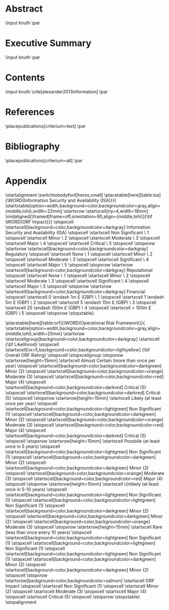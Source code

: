 # Abstract

\input knuth \par

# Executive Summary

\input knuth \par

# Contents

\input knuth \cite[alexander2013information] \par

# References

\placepublications[criterium=text] \par

# Bibliography

\placepublications[criterium=all] \par

# Appendix

\startalignment
\switchtobodyfont[heros,small]
\placetable[here][table:isa]{\WORD{Information Security and Availability (ISA)}}{
\startxtable[option=width,background=color,backgroundcolor=gray,align={middle,lohi},width=22mm]
    \startxrow \startxcell[ny=4,width=18mm] \midaligned{\framed[frame=off,orientation=90,align={middle,lohi}]{\bf \WORD{ORF Impact}}} \stopxcell \startxcell[background=color,backgroundcolor=darkgray] Information Security and Availability (ISA) \stopxcell \startxcell Non Significant \\ 1 \stopxcell \startxcell Minor \\ 2 \stopxcell \startxcell Moderate \\ 3 \stopxcell \startxcell Major \\ 4 \stopxcell \startxcell Critical \\ 5 \stopxcell \stopxrow
    \startxrow \startxcell[background=color,backgroundcolor=darkgray] Regulatory \stopxcell \startxcell None \\ 1 \stopxcell \startxcell Minor \\ 2 \stopxcell \startxcell Moderate \\ 3 \stopxcell \startxcell Significant \\ 4 \stopxcell \startxcell Major \\ 5 \stopxcell \stopxrow
    \startxrow \startxcell[background=color,backgroundcolor=darkgray] Reputational \stopxcell \startxcell None \\ 1 \stopxcell \startxcell Minor \\ 2 \stopxcell \startxcell Moderate \\ 3 \stopxcell \startxcell Significant \\ 4 \stopxcell \startxcell Major \\ 5 \stopxcell \stopxrow
    \startxrow \startxcell[background=color,backgroundcolor=darkgray] Financial \stopxcell \startxcell 0 \endash 1m £ (GBP) \\ 1 \stopxcell \startxcell 1 \endash 5m £ (GBP) \\ 2 \stopxcell \startxcell 5 \endash 15m £ (GBP) \\ 3 \stopxcell \startxcell 25 \endash 100m £ (GBP) \\ 4 \stopxcell \startxcell > 100m £ (GBP) \\ 5 \stopxcell \stopxrow
\stopxtable}

\placetable[here][table:orf]{\WORD{Operational Risk Framework}}{
\startxtable[option=width,background=color,backgroundcolor=gray,align={middle,lohi},width=25mm]
    \startxrow \startxcellgroup[background=color,backgroundcolor=darkgray] \startxcell {\bf Likelihood} \stopxcell \startxcell[nx=5,background=color,backgroundcolor=lightyellow] {\bf Overall ORF Rating} \stopxcell \stopxcellgroup \stopxrow
    \startxrow[height=15mm] \startxcell Almost Certain (more than once per year) \stopxcell \startxcell[background=color,backgroundcolor=darkgreen] Minor (2) \stopxcell \startxcell[background=color,backgroundcolor=orange] Moderate (3) \stopxcell \startxcell[background=color,backgroundcolor=red] Major (4) \stopxcell \startxcell[background=color,backgroundcolor=darkred] Critical (5) \stopxcell \startxcell[background=color,backgroundcolor=darkred] Critical (5) \stopxcell \stopxrow
    \startxrow[height=15mm] \startxcell Likely (at least once per year) \stopxcell \startxcell[background=color,backgroundcolor=lightgreen] Non Significant (1) \stopxcell \startxcell[background=color,backgroundcolor=darkgreen] Minor (2) \stopxcell \startxcell[background=color,backgroundcolor=orange] Moderate (3) \stopxcell \startxcell[background=color,backgroundcolor=red] Major (4) \stopxcell \startxcell[background=color,backgroundcolor=darkred] Critical (5) \stopxcell \stopxrow
    \startxrow[height=15mm] \startxcell Possbile (at least once in 5 years) \stopxcell \startxcell[background=color,backgroundcolor=lightgreen] Non Significant (1) \stopxcell \startxcell[background=color,backgroundcolor=darkgreen] Minor (2) \stopxcell \startxcell[background=color,backgroundcolor=darkgreen] Minor (2) \stopxcell \startxcell[background=color,backgroundcolor=orange] Moderate (3) \stopxcell \startxcell[background=color,backgroundcolor=red] Major (4) \stopxcell \stopxrow
    \startxrow[height=15mm] \startxcell Unlikely (at least once in 5-10 years) \stopxcell \startxcell[background=color,backgroundcolor=lightgreen] Non Significant (1) \stopxcell \startxcell[background=color,backgroundcolor=lightgreen] Non Significant (1) \stopxcell \startxcell[background=color,backgroundcolor=darkgreen] Minor (2) \stopxcell \startxcell[background=color,backgroundcolor=darkgreen] Minor (2) \stopxcell \startxcell[background=color,backgroundcolor=orange] Moderate (3) \stopxcell \stopxrow
    \startxrow[height=15mm] \startxcell Rare (less than once every 10 years) \stopxcell \startxcell[background=color,backgroundcolor=lightgreen] Non Significant (1) \stopxcell \startxcell[background=color,backgroundcolor=lightgreen] Non Significant (1) \stopxcell \startxcell[background=color,backgroundcolor=lightgreen] Non Significant (1) \stopxcell \startxcell[background=color,backgroundcolor=darkgreen] Minor (2) \stopxcell \startxcell[background=color,backgroundcolor=darkgreen] Minor (2) \stopxcell \stopxrow
    \startxrow[background=color,backgroundcolor=salmon] \startxcell ORF Impact \stopxcell \startxcell Non Significant (1) \stopxcell \startxcell Minor (2) \stopxcell \startxcell Moderate (3) \stopxcell \startxcell Major (4) \stopxcell \startxcell Critical (5) \stopxcell \stopxrow
\stopxtable}
\stopalignment
